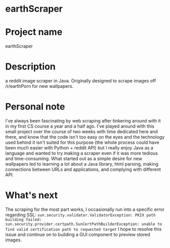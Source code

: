 # earthScraper

# Project name
earthScraper

# Description 
a reddit image scraper in Java. Originally designed to scrape images off /r/earthPorn for new wallpapers.

# Personal note 
I've always been fascinating by web scraping after tinkering around with it in my first CS course a year and a half ago. 
I've played around with this small project over the course of two weeks with time dedicated here and there, and know that the code isn't too easy on the eyes and the technology used behind it isn't suited for this purpose (the whole process could have been much easier with Python + reddit API) 
but I really enjoy Java as a language and wanted to try making a scraper even if it was more tedious and time-consuming. What started out as
a simple desire for new wallpapers led to learning a lot about a Java library, html parsing, making connections between URLs and applications, and complying with different API. 

# What's next
The scraping for the most part works, I occasionally run into a specific error regarding SSL:
`sun.security.validator.ValidatorException: PKIX path building failed: sun.security.provider.certpath.SunCertPathBuilderException: unable to find valid certification path to requested target`
I hope to resolve this issue and continue on to building a GUI component to preview stored images.

